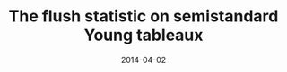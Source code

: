 ---
title: "The flush statistic on semistandard Young tableaux"
collection: publications
permalink: /publication/2014-04-02-article-the_flush_statistic_on_semistandard_Young_tableaux
date: 2014-04-02
doi: 'j.crma.2014.03.007'
arxiv: '1401.1185'
file: '/files/article-the_flush_statistic_on_semistandard_Young_tableaux.pdf'
citation: '<i>The flush statistic on semistandard Young tableaux</i>, C. R. Math. Acad. Sci. Paris, Ser. I <b>352</b> (2014), 367–371.'
---